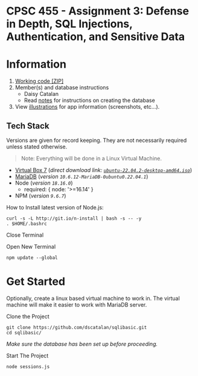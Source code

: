 # CPSC 455 - Assignment 3: Defense in Depth, SQL Injections, Authentication, and Sensitive Data

# Information

1. [Working code [ZIP]](https://github.com/dscatalan/sqlibasic/archive/refs/heads/main.zip) 
2. Member(s) and database instructions
    - Daisy Catalan 
    - Read [notes](/notes.txt) for instructions on creating the database 
4. View [illustrations](/illustrations.md) for app information (screenshots, etc...).  

## Tech Stack
Versions are given for record keeping. They are not necessarily required unless stated otherwise.

> Note: Everything will be done in a Linux Virtual Machine. 
- [Virtual Box 7](https://ubuntu.com/tutorials/how-to-run-ubuntu-desktop-on-a-virtual-machine-using-virtualbox#1-overview)
    (*direct download link: [`ubuntu-22.04.2-desktop-amd64.iso`](https://ubuntu.com/download/desktop/thank-you?version=22.04.2&architecture=amd64)*)
- [MariaDB](/notes.txt) (*version `10.6.12-MariaDB-0ubuntu0.22.04.1`*)
- Node (*version `18.16.0`*)
  - required: { node: '>=16.14' }
- NPM (*version `9.6.7`*)

How to Install latest version of Node.js:

```shell
curl -s -L http://git.io/n-install | bash -s -- -y
. $HOME/.bashrc
```
Close Terminal

Open New Terminal
```shell
npm update --global
```

# Get Started 

Optionally, create a linux based virtual machine to work in. The virtual machine will make it easier to work with MariaDB server.  

Clone the Project
```
git clone https://github.com/dscatalan/sqlibasic.git
cd sqlibasic/
```

*Make sure the database has been set up before proceeding.*

Start The Project

```
node sessions.js
```

